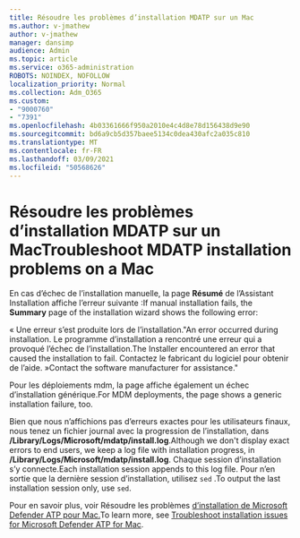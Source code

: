 ```yaml
---
title: Résoudre les problèmes d’installation MDATP sur un Mac
ms.author: v-jmathew
author: v-jmathew
manager: dansimp
audience: Admin
ms.topic: article
ms.service: o365-administration
ROBOTS: NOINDEX, NOFOLLOW
localization_priority: Normal
ms.collection: Adm_O365
ms.custom:
- "9000760"
- "7391"
ms.openlocfilehash: 4b03361666f950a2010e4c4d8e78d156438d9e90
ms.sourcegitcommit: bd6a9cb5d357baee5134c0dea430afc2a035c810
ms.translationtype: MT
ms.contentlocale: fr-FR
ms.lasthandoff: 03/09/2021
ms.locfileid: "50568626"
---
```

# <a name="troubleshoot-mdatp-installation-problems-on-a-mac"></a><span data-ttu-id="07a47-102">Résoudre les problèmes d’installation MDATP sur un Mac</span><span class="sxs-lookup"><span data-stu-id="07a47-102">Troubleshoot MDATP installation problems on a Mac</span></span>

<span data-ttu-id="07a47-103">En cas d’échec de l’installation manuelle, la page **Résumé** de l’Assistant Installation affiche l’erreur suivante :</span><span class="sxs-lookup"><span data-stu-id="07a47-103">If manual installation fails, the **Summary** page of the installation wizard shows the following error:</span></span>

<span data-ttu-id="07a47-104">« Une erreur s’est produite lors de l’installation.</span><span class="sxs-lookup"><span data-stu-id="07a47-104">"An error occurred during installation.</span></span> <span data-ttu-id="07a47-105">Le programme d’installation a rencontré une erreur qui a provoqué l’échec de l’installation.</span><span class="sxs-lookup"><span data-stu-id="07a47-105">The Installer encountered an error that caused the installation to fail.</span></span> <span data-ttu-id="07a47-106">Contactez le fabricant du logiciel pour obtenir de l’aide. »</span><span class="sxs-lookup"><span data-stu-id="07a47-106">Contact the software manufacturer for assistance."</span></span>

<span data-ttu-id="07a47-107">Pour les déploiements mdm, la page affiche également un échec d’installation générique.</span><span class="sxs-lookup"><span data-stu-id="07a47-107">For MDM deployments, the page shows a generic installation failure, too.</span></span>

<span data-ttu-id="07a47-108">Bien que nous n’affichions pas d’erreurs exactes pour les utilisateurs finaux, nous tenez un fichier journal avec la progression de l’installation, dans **/Library/Logs/Microsoft/mdatp/install.log**.</span><span class="sxs-lookup"><span data-stu-id="07a47-108">Although we don't display exact errors to end users, we keep a log file with installation progress, in **/Library/Logs/Microsoft/mdatp/install.log**.</span></span> <span data-ttu-id="07a47-109">Chaque session d’installation s’y connecte.</span><span class="sxs-lookup"><span data-stu-id="07a47-109">Each installation session appends to this log file.</span></span> <span data-ttu-id="07a47-110">Pour n’en sortie que la dernière session d’installation, utilisez `sed` .</span><span class="sxs-lookup"><span data-stu-id="07a47-110">To output the last installation session only, use `sed`.</span></span>

<span data-ttu-id="07a47-111">Pour en savoir plus, voir Résoudre les problèmes [d’installation de Microsoft Defender ATP pour Mac.](https://go.microsoft.com/fwlink/?linkid=2144615)</span><span class="sxs-lookup"><span data-stu-id="07a47-111">To learn more, see [Troubleshoot installation issues for Microsoft Defender ATP for Mac](https://go.microsoft.com/fwlink/?linkid=2144615).</span></span>
